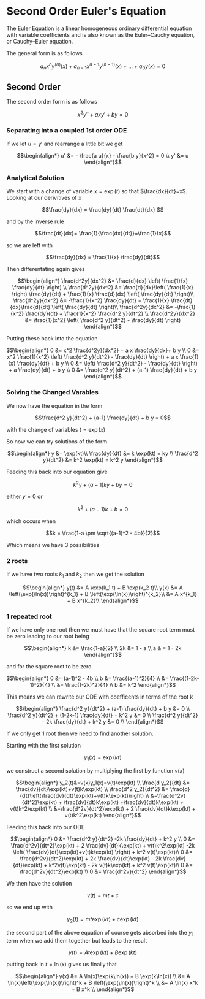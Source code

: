 # Second Order Euler's Equation

The Euler Equation is a linear homogeneous ordinary differential equation with variable coefficients and is also known as the Euler–Cauchy equation, or Cauchy–Euler equation.

The general form is as follows
``` math
a_n x^n y^{(n)}(x) + a_{n-1} x^{n-1} y^{(n-1)}(x)+ \ldots + a_0 y(x) = 0
```

## Second Order

The second order form is as follows

``` math
x^2 y'' + a x y'+ b y = 0
```

### Separating into a coupled 1st order ODE

If we let $u=y'$ and rearrange a little bit we get

``` math
\begin{align*}
u' &= - \frac{a u}{x} - \frac{b y}{x^2} = 0 \\
y' &= u
\end{align*}
```
### Analytical Solution

We start with a change of variable $x=\exp(t)$ so that $\frac{dx}{dt}=x$. Looking at our derivitives of x
``` math
\frac{dy}{dx} = \frac{dy}{dt} \frac{dt}{dx} 
```
and by the inverse rule
```math
\frac{dt}{dx}= \frac{1}{\frac{dx}{dt}}=\frac{1}{x}
```
so we are left with
``` math
\frac{dy}{dx} = \frac{1}{x} \frac{dy}{dt}
```
Then differentating again gives
``` math
\begin{align*}
\frac{d^2y}{dx^2} &= \frac{d}{dx} \left( \frac{1}{x} \frac{dy}{dt} \right) \\
\frac{d^2y}{dx^2} &= \frac{d}{dx}\left( \frac{1}{x} \right) \frac{dy}{dt} + \frac{1}{x} \frac{d}{dx} \left( \frac{dy}{dt} \right)\\
\frac{d^2y}{dx^2} &=  -\frac{1}{x^2} \frac{dy}{dt} + \frac{1}{x} \frac{dt}{dx}\frac{d}{dt} \left( \frac{dy}{dt} \right)\\
\frac{d^2y}{dx^2} &=  -\frac{1}{x^2} \frac{dy}{dt} + \frac{1}{x^2} \frac{d^2 y}{dt^2} \\
\frac{d^2y}{dx^2} &=  \frac{1}{x^2} \left( \frac{d^2 y}{dt^2} -  \frac{dy}{dt} \right)
\end{align*}
```
Putting these back into the equation
``` math
\begin{align*}
0 &= x^2 \frac{d^2y}{dx^2} + a x \frac{dy}{dx}+ b y \\
0 &= x^2 \frac{1}{x^2} \left( \frac{d^2 y}{dt^2} -  \frac{dy}{dt} \right) + a x \frac{1}{x} \frac{dy}{dt} + b y \\
0 &=  \left( \frac{d^2 y}{dt^2} - \frac{dy}{dt} \right) + a \frac{dy}{dt} + b y \\
0 &=  \frac{d^2 y}{dt^2} + (a-1) \frac{dy}{dt} + b y 
\end{align*}
```

### Solving the Changed Varables

We now have the equation in the form

``` math
\frac{d^2 y}{dt^2} + (a-1) \frac{dy}{dt} + b y = 0
```
with the change of variables $t=\exp(x)$

So now we can try solutions of the form
``` math
\begin{align*}
y &=  \exp(kt)\\
\frac{dy}{dt} &= k \exp(kt) = ky \\
\frac{d^2 y}{dt^2} &= k^2 \exp(kt) = k^2 y
\end{align*}
```
Feeding this back into our equation give
``` math
k^2 y + (a-1) k y + b y = 0
```
either $y = 0$ or 
``` math
k^2 + (a-1) k + b = 0
```
which occurs when
``` math
k = \frac{1-a \pm \sqrt{(a-1)^2 - 4b}}{2}
```
Which means we have 3 possibilities

### 2 roots
If we have two roots $k_1$ and $k_2$ then we get the solution
``` math
\begin{align*}
y(t) &= A \exp(k_1 t) + B \exp(k_2 t)\\
y(x) &= A \left(\exp(\ln(x))\right)^{k_1} + B \left(\exp(\ln(x))\right)^{k_2}\\
&= A x^{k_1} + B x^{k_2}\\
\end{align*}
```

### 1 repeated root
If we have only one root then we must have that the square root term must be zero leading to our root being
``` math
\begin{align*}
k &= \frac{1-a}{2} \\
2k &= 1 - a \\
a & = 1 - 2k
\end{align*}
```
and for the square root to be zero
``` math
\begin{align*}
0 &= (a-1)^2 - 4b \\
b &= \frac{(a-1)^2}{4} \\
&= \frac{(1-2k-1)^2}{4} \\
&= \frac{(-2k)^2}{4} \\
b &= k^2
\end{align*}
```

This means we can rewrite our ODE with coefficents in terms of the root k

``` math
\begin{align*}
\frac{d^2 y}{dt^2} + (a-1) \frac{dy}{dt} + b y  &= 0 \\
\frac{d^2 y}{dt^2} + (1-2k-1) \frac{dy}{dt} + k^2 y  &= 0 \\
\frac{d^2 y}{dt^2} - 2k \frac{dy}{dt} + k^2 y  &= 0 \\
\end{align*}
```


If we only get 1 root then we need to find another solution. 

Starting with the first solution
``` math
y_1(x)=\exp(kt)
```
we construct a second solution by multiplying the first by function $v(x)$
``` math
\begin{align*}
y_2(t)&=v(x)y_1(x)=v(t)\exp(kt) \\
\frac{d y_2}{dt} &= \frac{dv}{dt}\exp(kt)+v(t)k\exp(kt) \\
\frac{d^2 y_2}{dt^2} &= \frac{d}{dt}\left(\frac{dv}{dt}\exp(kt)+v(t)k\exp(kt)\right) \\
&=\frac{d^2v}{dt^2}\exp(kt) + \frac{dv}{dt}k\exp(kt) +\frac{dv}{dt}k\exp(kt) + v(t)k^2\exp(kt) \\
&=\frac{d^2v}{dt^2}\exp(kt) + 2 \frac{dv}{dt}k\exp(kt) + v(t)k^2\exp(kt)
\end{align*}
```
Feeding this back into our ODE
``` math
\begin{align*}
0 &= \frac{d^2 y}{dt^2} -2k \frac{dy}{dt} + k^2 y \\
0 &= \frac{d^2v}{dt^2}\exp(kt) + 2 \frac{dv}{dt}k\exp(kt) + v(t)k^2\exp(kt) -2k \left( \frac{dv}{dt}\exp(kt)+v(t)k\exp(kt) \right) + k^2 v(t)\exp(kt)\\
0 &= \frac{d^2v}{dt^2}\exp(kt) + 2k \frac{dv}{dt}\exp(kt) - 2k \frac{dv}{dt}\exp(kt)  + k^2v(t)\exp(kt) - 2k v(t)k\exp(kt) + k^2 v(t)\exp(kt)\\
0 &= \frac{d^2v}{dt^2}\exp(kt) \\
0 &= \frac{d^2v}{dt^2}
\end{align*}
```
We then have the solution
``` math
v(t) = m t + c
```
so we end up with
``` math
y_2(t) = m t \exp(kt) + c \exp(kt)
```
the second part of the above equation of course gets absorbed into the $y_1$ term when we add them together but leads to the result
```math
y(t) = A t\exp(kt) + B \exp(kt)
```
putting back in $t=\ln(x)$ gives us finally that
```math
\begin{align*}
y(x) &= A \ln(x)\exp(k\ln(x)) + B \exp(k\ln(x)) \\
&= A \ln(x)\left(\exp(\ln(x))\right)^k + B \left(\exp(\ln(x))\right)^k \\
&= A \ln(x) x^k + B x^k \\
\end{align*}
```
